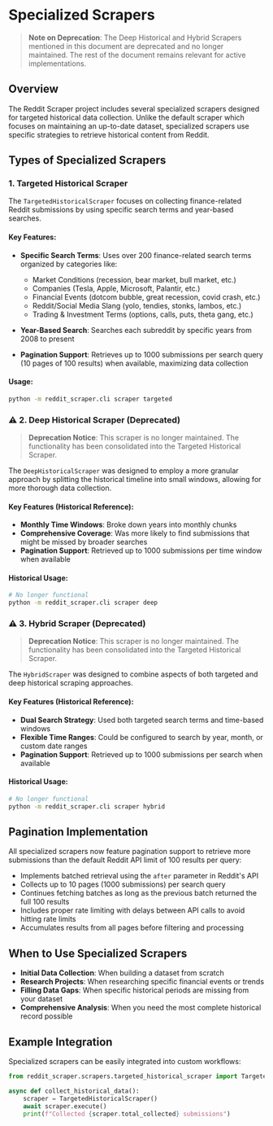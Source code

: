 # Specialized Scrapers

> **Note on Deprecation**: The Deep Historical and Hybrid Scrapers mentioned in this document are deprecated and no longer maintained. The rest of the document remains relevant for active implementations.

## Overview

The Reddit Scraper project includes several specialized scrapers designed for targeted historical data collection. Unlike the default scraper which focuses on maintaining an up-to-date dataset, specialized scrapers use specific strategies to retrieve historical content from Reddit.

## Types of Specialized Scrapers

### 1. Targeted Historical Scraper

The `TargetedHistoricalScraper` focuses on collecting finance-related Reddit submissions by using specific search terms and year-based searches.

#### Key Features:

- **Specific Search Terms**: Uses over 200 finance-related search terms organized by categories like:
  - Market Conditions (recession, bear market, bull market, etc.)
  - Companies (Tesla, Apple, Microsoft, Palantir, etc.)
  - Financial Events (dotcom bubble, great recession, covid crash, etc.)
  - Reddit/Social Media Slang (yolo, tendies, stonks, lambos, etc.)
  - Trading & Investment Terms (options, calls, puts, theta gang, etc.)

- **Year-Based Search**: Searches each subreddit by specific years from 2008 to present

- **Pagination Support**: Retrieves up to 1000 submissions per search query (10 pages of 100 results) when available, maximizing data collection

#### Usage:

```bash
python -m reddit_scraper.cli scraper targeted
```

### ⚠️ 2. Deep Historical Scraper (Deprecated)

> **Deprecation Notice**: This scraper is no longer maintained. The functionality has been consolidated into the Targeted Historical Scraper.

The `DeepHistoricalScraper` was designed to employ a more granular approach by splitting the historical timeline into small windows, allowing for more thorough data collection.

#### Key Features (Historical Reference):

- **Monthly Time Windows**: Broke down years into monthly chunks
- **Comprehensive Coverage**: Was more likely to find submissions that might be missed by broader searches
- **Pagination Support**: Retrieved up to 1000 submissions per time window when available

#### Historical Usage:

```bash
# No longer functional
python -m reddit_scraper.cli scraper deep
```

### ⚠️ 3. Hybrid Scraper (Deprecated)

> **Deprecation Notice**: This scraper is no longer maintained. The functionality has been consolidated into the Targeted Historical Scraper.

The `HybridScraper` was designed to combine aspects of both targeted and deep historical scraping approaches.

#### Key Features (Historical Reference):

- **Dual Search Strategy**: Used both targeted search terms and time-based windows
- **Flexible Time Ranges**: Could be configured to search by year, month, or custom date ranges
- **Pagination Support**: Retrieved up to 1000 submissions per search when available

#### Historical Usage:

```bash
# No longer functional
python -m reddit_scraper.cli scraper hybrid
```

## Pagination Implementation

All specialized scrapers now feature pagination support to retrieve more submissions than the default Reddit API limit of 100 results per query:

- Implements batched retrieval using the `after` parameter in Reddit's API
- Collects up to 10 pages (1000 submissions) per search query
- Continues fetching batches as long as the previous batch returned the full 100 results
- Includes proper rate limiting with delays between API calls to avoid hitting rate limits
- Accumulates results from all pages before filtering and processing

## When to Use Specialized Scrapers

- **Initial Data Collection**: When building a dataset from scratch
- **Research Projects**: When researching specific financial events or trends
- **Filling Data Gaps**: When specific historical periods are missing from your dataset
- **Comprehensive Analysis**: When you need the most complete historical record possible

## Example Integration

Specialized scrapers can be easily integrated into custom workflows:

```python
from reddit_scraper.scrapers.targeted_historical_scraper import TargetedHistoricalScraper

async def collect_historical_data():
    scraper = TargetedHistoricalScraper()
    await scraper.execute()
    print(f"Collected {scraper.total_collected} submissions")
```
